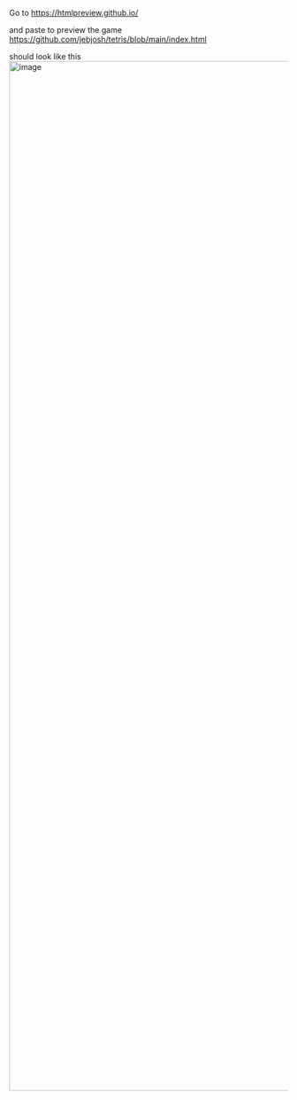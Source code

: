 Go to https://htmlpreview.github.io/

and paste to preview the game
https://github.com/jebjosh/tetris/blob/main/index.html

should look like this <img width="1944" height="1860" alt="image" src="https://github.com/user-attachments/assets/0904ca45-23db-4745-85c4-5f4fbf209263" />
